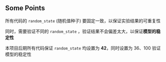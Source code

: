 ## Some Points 



所有代码的 `random_state` (随机值种子) 要固定一致，以保证实验结果的可重复性

同时，需要验证不同的 `random_state` ，验证结果不会偏差太大，以保证**模型的稳定性**

本项目后期所有代码保证 `random_state` 均设置为 **42**，同时设置为 36、100 验证模型的稳定性